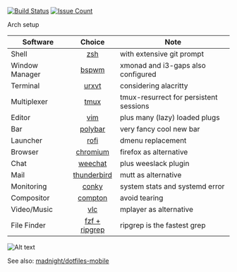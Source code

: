 [![Build Status](https://travis-ci.org/madnight/dotfiles.svg?branch=master)](https://travis-ci.org/madnight/dotfiles)
[![Issue Count](https://codeclimate.com/github/madnight/dotfiles/badges/issue_count.svg?maxAge=2592000)](https://codeclimate.com/github/madnight/dotfiles/issues)

Arch setup

| Software | Choice | Note
| ------------- |:-------------:|-------------|
| Shell | [zsh](https://wiki.archlinux.org/index.php/zsh) | with extensive git prompt
| Window Manager | [bspwm](https://wiki.archlinux.org/index.php/bspwm) | xmonad and i3-gaps also configured
| Terminal      | [urxvt](https://wiki.archlinux.org/index.php/Rxvt-unicode) | considering alacritty
| Multiplexer | [tmux](https://wiki.archlinux.org/index.php/tmux) | tmux-resurrect for persistent sessions
| Editor      | [vim](https://wiki.archlinux.org/index.php/vim) | plus many (lazy) loaded plugs
| Bar | [polybar](https://github.com/jaagr/polybar) | very fancy cool new bar
| Launcher | [rofi](https://wiki.archlinux.org/index.php/rofi) | dmenu replacement
| Browser | [chromium](https://wiki.archlinux.org/index.php/chromium) | firefox as alternative
| Chat | [weechat](https://wiki.archlinux.org/index.php/Weechat) | plus weeslack plugin
| Mail | [thunderbird](https://wiki.archlinux.org/index.php/thunderbird) | mutt as alternative
| Monitoring | [conky](https://wiki.archlinux.org/index.php/conky) | system stats and systemd error
| Compositor | [compton](https://wiki.archlinux.org/index.php/compton) | avoid tearing
| Video/Music | [vlc](https://wiki.archlinux.org/index.php/VLC_media_player) | mplayer as alternative
| File Finder | [fzf + ripgrep](https://medium.com/@crashybang/supercharge-vim-with-fzf-and-ripgrep-d4661fc853d2) | ripgrep is the fastest grep

![Alt text](https://raw.github.com/madnight/dotfiles/master/screenshot.png "SCREENSHOT")

See also: [madnight/dotfiles-mobile](https://github.com/madnight/dotfiles-mobile)
